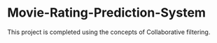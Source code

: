 # Movie-Rating-Prediction-System
This project is completed using the concepts of Collaborative filtering.
